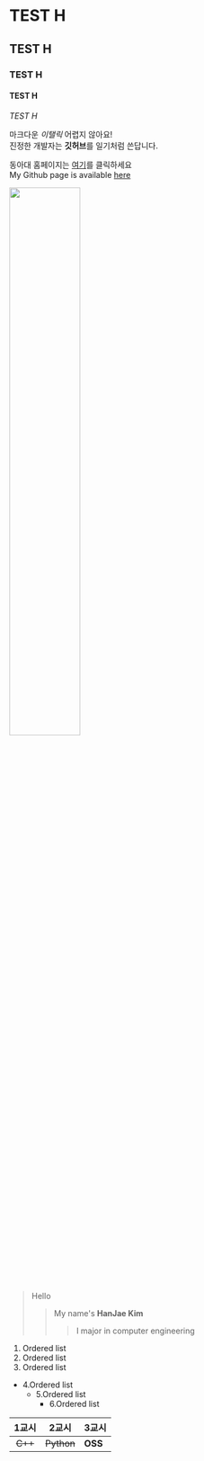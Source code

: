 # TEST H  
## TEST H  
### TEST H
#### TEST H 
*TEST H* 

마크다운 *이탤릭* 어렵지 않아요!   
진정한 개발자는 **깃허브**를 일기처럼 쓴답니다.   

동아대 홈페이지는 [여기](http://www.donga.ac.kr)를 클릭하세요    
My Github page is available [here](https://github.com/Kimhanjae7)        

<img src = "https://yt3.ggpht.com/a/AATXAJwc54_MYvCB7gpEypZFfwjpdBFbnVNmDF1_2w=s900-c-k-c0xffffffff-no-rj-mo" width = "50%" height = "50%">   
   
      
> Hello
>> My name's **HanJae Kim**
>>> I major in computer engineering     
   
1. Ordered list
2. Ordered list
3. Ordered list
* 4.Ordered list
  * 5.Ordered list
    * 6.Ordered list     
   
| 1교시 | 2교시 | 3교시 |
|:--------:|:--------:|:--------|
|~~C++~~|~~Python~~|**OSS**|         

